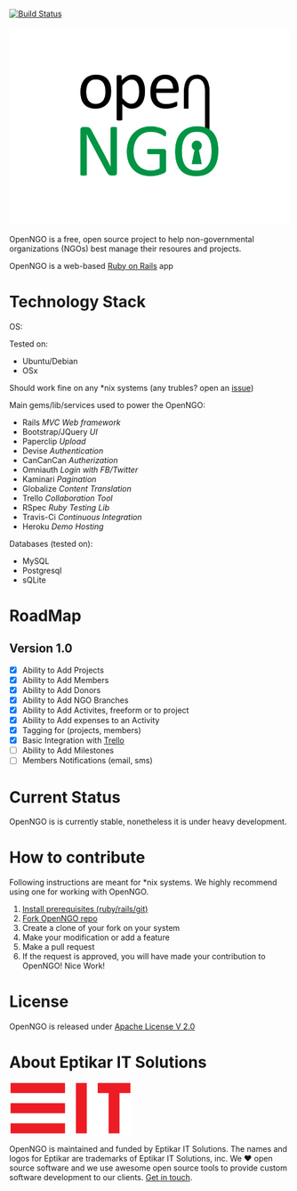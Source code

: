 [![Build Status](https://travis-ci.org/Eptikar-IT-Solutions/openngo.svg?branch=master)](https://travis-ci.org/Eptikar-IT-Solutions/openngo)

[![Logo](app/assets/images/openngo.png)](https://github.com/Eptikar-IT-Solutions/openngo)

OpenNGO is a free, open source project to help non-governmental organizations (NGOs) best manage their resoures and projects.

OpenNGO is a web-based [Ruby on Rails](https://github.com/rails/rails) app

# Technology Stack

OS:

Tested on:

- Ubuntu/Debian
- OSx

Should work fine on any \*nix systems (any trubles? open an [issue](https://github.com/Eptikar-IT-Solutions/openngo/issues/new))

Main gems/lib/services used to power the OpenNGO:

- Rails            *MVC Web framework*
- Bootstrap/JQuery *UI*
- Paperclip        *Upload*
- Devise           *Authentication*
- CanCanCan        *Autherization*
- Omniauth         *Login with FB/Twitter*
- Kaminari         *Pagination*
- Globalize        *Content Translation*
- Trello           *Collaboration Tool*
- RSpec            *Ruby Testing Lib*
- Travis-Ci        *Continuous Integration*
- Heroku           *Demo Hosting*

Databases (tested on):

- MySQL
- Postgresql
- sQLite

# RoadMap

## Version 1.0

- [x] Ability to Add Projects
- [x] Ability to Add Members
- [x] Ability to Add Donors
- [x] Ability to Add NGO Branches
- [x] Ability to Add Activites, freeform or to project
- [x] Ability to Add expenses to an Activity
- [x] Tagging for (projects, members)
- [x] Basic Integration with [Trello](http://trello.com)
- [ ] Ability to Add Milestones
- [ ] Members Notifications (email, sms)

# Current Status

OpenNGO is is currently stable, nonetheless it is under heavy development. 

# How to contribute

Following instructions are meant for \*nix systems. We highly recommend using one for working with OpenNGO.

1. [Install prerequisites (ruby/rails/git)](https://gorails.com/setup/ubuntu/15.10)
2. [Fork OpenNGO repo](https://help.github.com/articles/fork-a-repo/)
3. Create a clone of your fork on your system
4. Make your modification or add a feature
5. Make a pull request  
6. If the request is approved, you will have made your contribution to OpenNGO! Nice Work!

# License

OpenNGO is released under [Apache License V 2.0](LICENSE)

# About Eptikar IT Solutions

[![Eptikar](app/assets/images/eptikar-it-solutions.png)](https://eptikar.com/)

OpenNGO is maintained and funded by Eptikar IT Solutions. The names and logos for Eptikar are trademarks of Eptikar IT Solutions, inc.
We :heart: open source software and we use awesome open source tools to provide custom software development to our clients. [Get in touch](https://eptikar.com/).